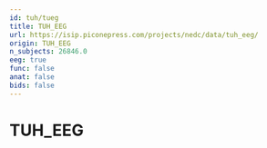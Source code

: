 ```yaml
---
id: tuh/tueg
title: TUH_EEG
url: https://isip.piconepress.com/projects/nedc/data/tuh_eeg/
origin: TUH_EEG
n_subjects: 26846.0
eeg: true
func: false
anat: false
bids: false
---
```


# TUH_EEG

